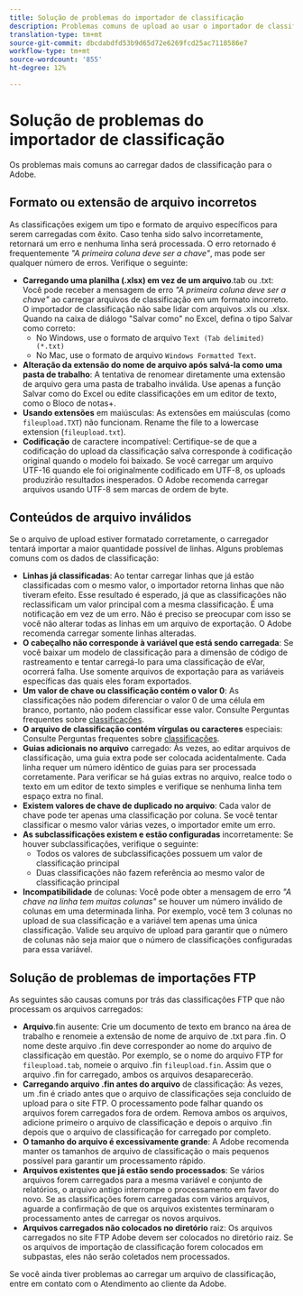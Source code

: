 ```yaml
---
title: Solução de problemas do importador de classificação
description: Problemas comuns de upload ao usar o importador de classificação.
translation-type: tm+mt
source-git-commit: dbcdabdfd53b9d65d72e6269fcd25ac7118586e7
workflow-type: tm+mt
source-wordcount: '855'
ht-degree: 12%

---
```



# Solução de problemas do importador de classificação

Os problemas mais comuns ao carregar dados de classificação para o Adobe.

## Formato ou extensão de arquivo incorretos

As classificações exigem um tipo e formato de arquivo específicos para serem carregadas com êxito. Caso tenha sido salvo incorretamente, retornará um erro e nenhuma linha será processada. O erro retornado é frequentemente *&quot;A primeira coluna deve ser a chave&quot;*, mas pode ser qualquer número de erros. Verifique o seguinte:

* **Carregando uma planilha (.xlsx) em vez de um arquivo**.tab ou .txt: Você pode receber a mensagem de erro *&quot;A primeira coluna deve ser a chave&quot;* ao carregar arquivos de classificação em um formato incorreto. O importador de classificação não sabe lidar com arquivos .xls ou .xlsx. Quando na caixa de diálogo &quot;Salvar como&quot; no Excel, defina o tipo Salvar como correto:
   * No Windows, use o formato de arquivo `Text (Tab delimited) (*.txt)`
   * No Mac, use o formato de arquivo `Windows Formatted Text`.
* **Alteração da extensão do nome de arquivo após salvá-la como uma pasta de trabalho**: A tentativa de renomear diretamente uma extensão de arquivo gera uma pasta de trabalho inválida. Use apenas a função Salvar como do Excel ou edite classificações em um editor de texto, como o Bloco de notas+.
* **Usando extensões** em maiúsculas: As extensões em maiúsculas (como `fileupload.TXT`) não funcionam. Rename the file to a lowercase extension (`fileupload.txt`).
* **Codificação** de caractere incompatível: Certifique-se de que a codificação do upload da classificação salva corresponde à codificação original quando o modelo foi baixado. Se você carregar um arquivo UTF-16 quando ele foi originalmente codificado em UTF-8, os uploads produzirão resultados inesperados. O Adobe recomenda carregar arquivos usando UTF-8 sem marcas de ordem de byte.

## Conteúdos de arquivo inválidos

Se o arquivo de upload estiver formatado corretamente, o carregador tentará importar a maior quantidade possível de linhas. Alguns problemas comuns com os dados de classificação:

* **Linhas já classificadas**: Ao tentar carregar linhas que já estão classificadas com o mesmo valor, o importador retorna linhas que não tiveram efeito. Esse resultado é esperado, já que as classificações não reclassificam um valor principal com a mesma classificação. É uma notificação em vez de um erro. Não é preciso se preocupar com isso se você não alterar todas as linhas em um arquivo de exportação. O Adobe recomenda carregar somente linhas alteradas.
* **O cabeçalho não corresponde à variável que está sendo carregada**: Se você baixar um modelo de classificação para a dimensão de código de rastreamento e tentar carregá-lo para uma classificação de eVar, ocorrerá falha. Use somente arquivos de exportação para as variáveis específicas das quais eles foram exportados.
* **Um valor de chave ou classificação contém o valor 0**: As classificações não podem diferenciar o valor 0 de uma célula em branco, portanto, não podem classificar esse valor. Consulte Perguntas frequentes sobre [classificações](../faq.md).
* **O arquivo de classificação contém vírgulas ou caracteres** especiais: Consulte Perguntas frequentes sobre [classificações](../faq.md).
* **Guias adicionais no arquivo** carregado: Às vezes, ao editar arquivos de classificação, uma guia extra pode ser colocada acidentalmente. Cada linha requer um número idêntico de guias para ser processada corretamente. Para verificar se há guias extras no arquivo, realce todo o texto em um editor de texto simples e verifique se nenhuma linha tem espaço extra no final.
* **Existem valores de chave de duplicado no arquivo**: Cada valor de chave pode ter apenas uma classificação por coluna. Se você tentar classificar o mesmo valor várias vezes, o importador emite um erro.
* **As subclassificações existem e estão configuradas** incorretamente: Se houver subclassificações, verifique o seguinte:
   * Todos os valores de subclassificações possuem um valor de classificação principal
   * Duas classificações não fazem referência ao mesmo valor de classificação principal
* **Incompatibilidade** de colunas: Você pode obter a mensagem de erro *&quot;A chave na linha tem muitas colunas&quot;* se houver um número inválido de colunas em uma determinada linha. Por exemplo, você tem 3 colunas no upload de sua classificação e a variável tem apenas uma única classificação. Valide seu arquivo de upload para garantir que o número de colunas não seja maior que o número de classificações configuradas para essa variável.

## Solução de problemas de importações FTP

As seguintes são causas comuns por trás das classificações FTP que não processam os arquivos carregados:

* **Arquivo**.fin ausente: Crie um documento de texto em branco na área de trabalho e renomeie a extensão de nome de arquivo de .txt para .fin. O nome deste arquivo .fin deve corresponder ao nome do arquivo de classificação em questão. Por exemplo, se o nome do arquivo FTP for `fileupload.tab`, nomeie o arquivo .fin `fileupload.fin`. Assim que o arquivo .fin for carregado, ambos os arquivos desaparecerão.
* **Carregando arquivo .fin antes do arquivo** de classificação: Às vezes, um .fin é criado antes que o arquivo de classificações seja concluído de upload para o site FTP. O processamento pode falhar quando os arquivos forem carregados fora de ordem. Remova ambos os arquivos, adicione primeiro o arquivo de classificação e depois o arquivo .fin depois que o arquivo de classificação for carregado por completo.
* **O tamanho do arquivo é excessivamente grande**: A Adobe recomenda manter os tamanhos de arquivo de classificação o mais pequenos possível para garantir um processamento rápido.
* **Arquivos existentes que já estão sendo processados**: Se vários arquivos forem carregados para a mesma variável e conjunto de relatórios, o arquivo antigo interrompe o processamento em favor do novo. Se as classificações forem carregadas com vários arquivos, aguarde a confirmação de que os arquivos existentes terminaram o processamento antes de carregar os novos arquivos.
* **Arquivos carregados não colocados no diretório** raiz: Os arquivos carregados no site FTP Adobe devem ser colocados no diretório raiz. Se os arquivos de importação de classificação forem colocados em subpastas, eles não serão coletados nem processados.

Se você ainda tiver problemas ao carregar um arquivo de classificação, entre em contato com o Atendimento ao cliente da Adobe.

